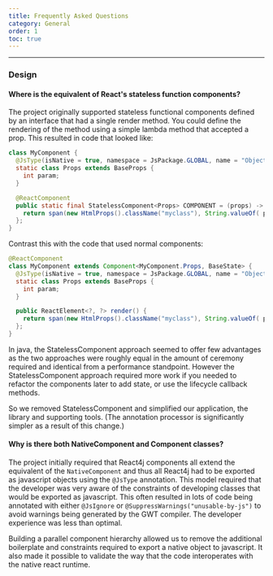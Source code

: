 ```yaml
---
title: Frequently Asked Questions
category: General
order: 1
toc: true
---
```


---

### Design

#### Where is the equivalent of React's stateless function components?

The project originally supported stateless functional components defined by an interface that had
a single render method. You could define the rendering of the method using a simple lambda method
that accepted a prop. This resulted in code that looked like: 

```java
class MyComponent {
  @JsType(isNative = true, namespace = JsPackage.GLOBAL, name = "Object")
  static class Props extends BaseProps {
    int param;
  }

  @ReactComponent
  public static final StatelessComponent<Props> COMPONENT = (props) -> {
    return span(new HtmlProps().className("myclass"), String.valueOf( props.param ));
  };
}
```

Contrast this with the code that used normal components:

```java
@ReactComponent
class MyComponent extends Component<MyComponent.Props, BaseState> {
  @JsType(isNative = true, namespace = JsPackage.GLOBAL, name = "Object")
  static class Props extends BaseProps {
    int param;
  }

  public ReactElement<?, ?> render() {
    return span(new HtmlProps().className("myclass"), String.valueOf( props.param ));
  };
}
```

In java, the StatelessComponent approach seemed to offer few advantages as the two approaches were
roughly equal in the amount of ceremony required and identical from a performance standpoint. However the
StatelessComponent approach required more work if you needed to refactor the components later to add state,
or use the lifecycle callback methods.

So we removed StatelessComponent and simplified our application, the library and supporting tools. (The
annotation processor is significantly simpler as a result of this change.)

#### Why is there both NativeComponent and Component classes?

The project initially required that React4j components all extend the equivalent of the `NativeComponent`
and thus all React4j had to be exported as javascript objects using the `@JsType` annotation. This model
required that the developer was very aware of the constraints of developing classes that would be exported as 
javascript. This often resulted in lots of code being annotated with either `@JsIgnore` or
`@SuppressWarnings("unusable-by-js")` to avoid warnings being generated by the GWT compiler. The developer
experience was less than optimal.

Building a parallel component hierarchy allowed us to remove the additional boilerplate and constraints required
to export a native object to javascript. It also made it possible to validate the way that the code interoperates
with the native react runtime.
